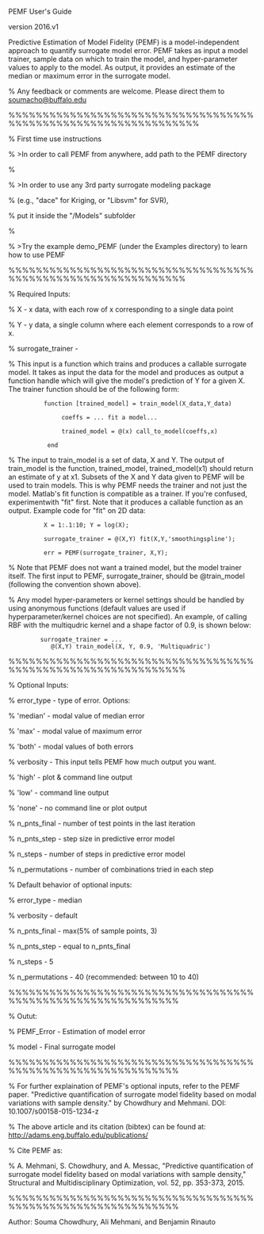 PEMF User's Guide

version 2016.v1

Predictive Estimation of Model Fidelity (PEMF) is a model-independent approach to quantify surrogate model error.  PEMF takes as input a model trainer, sample data on which to train the model, and hyper-parameter values to apply to the model.  As output, it provides an estimate of the median or maximum error in the surrogate model.

% Any feedback or comments are welcome. Please direct them to soumacho@buffalo.edu

%%%%%%%%%%%%%%%%%%%%%%%%%%%%%%%%%%%%%%%%%%%%%%%%%%%%%%%%%%%%%%%%

%    First time use instructions

%      >In order to call PEMF from anywhere, add path to the PEMF directory

%

%      >In order to use any 3rd party surrogate modeling package 

%       (e.g., "dace" for Kriging, or "Libsvm" for SVR),

%       put it inside the "/Models" subfolder

%

%      >Try the example demo_PEMF (under the Examples directory) to learn how to use PEMF

%%%%%%%%%%%%%%%%%%%%%%%%%%%%%%%%%%%%%%%%%%%%%%%%%%%%%%%%%%%%%%

%    Required Inputs:

%        X - x data, with each row of x corresponding to a single data point
 
%        Y - y data, a single column where each element corresponds to a row of x.
 
%        surrogate_trainer - 

%            This input is a function which trains and produces a callable surrogate model.  It takes as input the data for the model and produces as output a function handle which will give the model's prediction of Y for a given X. The trainer function should be of the following form:
          
              function [trained_model] = train_model(X_data,Y_data)

 			       coeffs = ... fit a model...

 			       trained_model = @(x) call_to_model(coeffs,x)

 	           end
                
%            The input to train_model is a set of data, X and Y. The output of train_model is the function, trained_model, trained_model(x1) should return an estimate of y at x1. Subsets of the X and Y data given to PEMF will be used to train models.  This is why PEMF needs the trainer and not just the model.  Matlab's fit function is compatible as a trainer.  If you're confused, experimentwith "fit" first.  Note that it produces a callable function as an output. Example code for "fit" on 2D data:
           
              X = 1:.1:10; Y = log(X);

              surrogate_trainer = @(X,Y) fit(X,Y,'smoothingspline');

              err = PEMF(surrogate_trainer, X,Y);
 
% 	         Note that PEMF does not want a trained model, but the model trainer itself.  The first input to PEMF, 
surrogate_trainer, should be @train_model (following the convention shown above).
 
%            Any model hyper-parameters or kernel settings should be handled by using anonymous functions (default values are used if hyperparameter/kernel choices are not specified). An example, of calling RBF with the multiqudric kernel and a shape factor of 0.9, is shown below:
                
             surrogate_trainer = ...
                @(X,Y) train_model(X, Y, 0.9, 'Multiquadric')
            
%%%%%%%%%%%%%%%%%%%%%%%%%%%%%%%%%%%%%%%%%%%%%%%%%%%%%%%%%%%%%%

%    Optional Inputs:

%        error_type  - type of error. Options:

%            'median' - modal value of median error

%            'max'    - modal value of maximum error  

%            'both'   - modal values of both errors

%        verbosity   - This input tells PEMF how much output you want.  

% 		     'high' - plot & command line output 

%            'low' - command line output

%            'none' - no command line or plot output 

%        n_pnts_final - number of test points in the last iteration

%        n_pnts_step - step size in predictive error model

%        n_steps - number of steps in predictive error model 

%        n_permutations - number of combinations tried in each step


%    Default behavior of optional inputs:

%        error_type - median

%        verbosity - default

%        n_pnts_final - max(5% of sample points, 3)

%        n_pnts_step - equal to n_pnts_final

%        n_steps - 5

%        n_permutations - 40 (recommended: between 10 to 40)
 
%%%%%%%%%%%%%%%%%%%%%%%%%%%%%%%%%%%%%%%%%%%%%%%%%%%%%%%%%%%%%

%    Outut: 

%        PEMF_Error - Estimation of model error

%        model - Final surrogate model

%%%%%%%%%%%%%%%%%%%%%%%%%%%%%%%%%%%%%%%%%%%%%%%%%%%%%%%%%%%%%

%    For further explaination of PEMF's optional inputs, refer to the PEMF paper. "Predictive quantification of surrogate model fidelity based on modal variations with sample density." by Chowdhury and Mehmani. DOI: 10.1007/s00158-015-1234-z

%    The above article and its citation (bibtex) can be found at: http://adams.eng.buffalo.edu/publications/
    
%    Cite PEMF as:

%       A. Mehmani, S. Chowdhury, and A. Messac, "Predictive quantification of surrogate model fidelity based on modal variations with sample density," Structural and Multidisciplinary Optimization, vol. 52, pp. 353-373, 2015.
    
%%%%%%%%%%%%%%%%%%%%%%%%%%%%%%%%%%%%%%%%%%%%%%%%%%%%%%%%%%%%%

Author: Souma Chowdhury, Ali Mehmani, and Benjamin Rinauto
